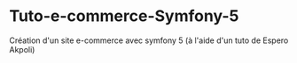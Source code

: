 # Tuto-e-commerce-Symfony-5
Création d'un site e-commerce avec symfony 5 (à l'aide d'un tuto de Espero Akpoli)
